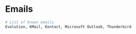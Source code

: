 # Emails

```sh
# List of known emails
Evolution, KMail, Kontact, Microsoft Outlook, Thunderbird
```
